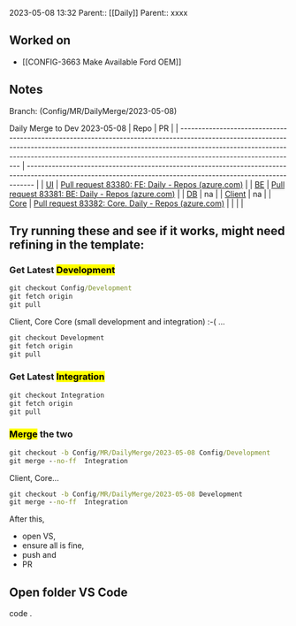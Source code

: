 2023-05-08 13:32
Parent:: [[Daily]] 
Parent:: xxxx





## Worked on

- [[CONFIG-3663 Make Available Ford OEM]]

## Notes

Branch: (Config/MR/DailyMerge/2023-05-08)

Daily Merge to Dev 2023-05-08
| Repo                                                                                                                                                                                                                                                                        | PR                                                                                                                                                             |
| --------------------------------------------------------------------------------------------------------------------------------------------------------------------------------------------------------------------------------------------------------------------------- | -------------------------------------------------------------------------------------------------------------------------------------------------------------- |
| [UI](https://dev.azure.com/MiXTelematics/Common/_git/MiX.Fleet.UI/pullrequestcreate?sourceRef=Integration&targetRef=Config/Development&sourceRepositoryId=50990761-1b3a-4829-ada1-584fd7f03033&targetRepositoryId=50990761-1b3a-4829-ada1-584fd7f03033)                     | [Pull request 83380: FE: Daily - Repos (azure.com)](https://dev.azure.com/MiXTelematics/Common/_git/MiX.Fleet.UI/pullrequest/83380)                            |
| [BE](https://dev.azure.com/MiXTelematics/Common/_git/DynaMiX.Backend/pullrequestcreate?sourceRef=Integration&targetRef=Config/Development&sourceRepositoryId=0c9dafba-9e19-4319-886b-c0129c70b7d0&targetRepositoryId=0c9dafba-9e19-4319-886b-c0129c70b7d0)                  | [Pull request 83381: BE: Daily - Repos (azure.com)](https://dev.azure.com/MiXTelematics/Common/_git/DynaMiX.Backend/pullrequest/83381)                         |
| [DB](https://dev.azure.com/MiXTelematics/Common/_git/Database/pullrequestcreate?sourceRef=Integration&targetRef=Config/Development&sourceRepositoryId=72660fef-f082-49a7-b7c0-8648450cd291&targetRepositoryId=72660fef-f082-49a7-b7c0-8648450cd291)                         | na                                                                                                                                                             |
| [Client](https://dev.azure.com/MiXTelematics/DeviceIntegration/_git/MiX.DeviceConfig/pullrequestcreate?sourceRef=Integration&targetRef=Development&sourceRepositoryId=8812dade-4c8a-4218-ba13-9c7c4eaaa996&targetRepositoryId=8812dade-4c8a-4218-ba13-9c7c4eaaa996)         | na                                                                                                                                                             |
| [Core](https://dev.azure.com/MiXTelematics/DeviceIntegration/_git/MiX.DeviceIntegration.Core/pullrequestcreate?sourceRef=integration&targetRef=development&sourceRepositoryId=40eeca32-3a77-4551-91a0-402d4c96d679&targetRepositoryId=40eeca32-3a77-4551-91a0-402d4c96d679) | [Pull request 83382: Core. Daily - Repos (azure.com)](https://dev.azure.com/MiXTelematics/DeviceIntegration/_git/MiX.DeviceIntegration.Core/pullrequest/83382) |
|                                                                                                                                                                                                                                                                             |                                                                                                                                                                |

## Try running these and see if it works, might need refining in the template:

### Get Latest <mark class="hltr-green">Development</mark>

```cmd
git checkout Config/Development
git fetch origin
git pull

```
Client, Core Core (small development and integration) :-( ...
```cmd
git checkout Development
git fetch origin
git pull

```

### Get Latest <mark class="hltr-blue">Integration</mark>

```cmd
git checkout Integration
git fetch origin
git pull

```

### <mark class="hltr-red">Merge</mark> the two

```cmd
git checkout -b Config/MR/DailyMerge/2023-05-08 Config/Development
git merge --no-ff  Integration

```
Client, Core...
```cmd
git checkout -b Config/MR/DailyMerge/2023-05-08 Development
git merge --no-ff  Integration

```

After this, 
- open VS, 
- ensure all is fine, 
- push and 
- PR

## Open folder VS Code
code .






